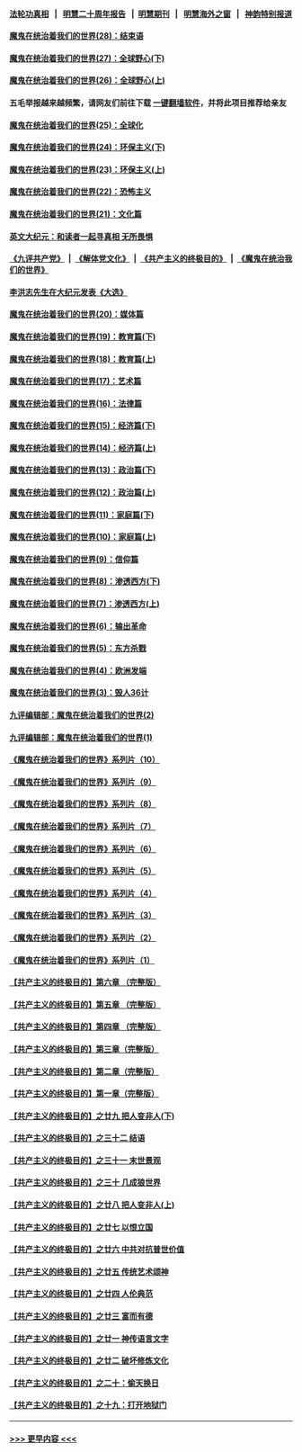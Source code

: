 #### [法轮功真相](https://github.com/gfw-breaker/truth/blob/master/README.md?t=0) &nbsp;&nbsp;|&nbsp;&nbsp; [明慧二十周年报告](https://github.com/gfw-breaker/mh-reports/blob/master/README.md?t=0) &nbsp;&nbsp;|&nbsp;&nbsp;[明慧期刊](https://github.com/gfw-breaker/mh-qikan) &nbsp;&nbsp;|&nbsp;&nbsp; [明慧海外之窗](https://github.com/gfw-breaker/mh-news/blob/master/README.md?t=0) &nbsp;&nbsp;|&nbsp;&nbsp; [神韵特别报道](https://github.com/gfw-breaker/mh-news/blob/master/shenyun.md?t=0)
#### [魔鬼在统治着我们的世界(28)：结束语](../pages/nsc422/n10936246.md?t=06260751) 
#### [魔鬼在统治着我们的世界(27)：全球野心(下)](../pages/nsc422/n10928319.md?t=06260751) 
#### [魔鬼在统治着我们的世界(26)：全球野心(上)](../pages/nsc422/n10900318.md?t=06260751) 
#### 五毛举报越来越频繁，请网友们前往下载 [一键翻墙软件](https://github.com/gfw-breaker/ssr-accounts)，并将此项目推荐给亲友
#### [魔鬼在统治着我们的世界(25)：全球化](../pages/nsc422/n10788205.md?t=06260751) 
#### [魔鬼在统治着我们的世界(24)：环保主义(下)](../pages/nsc422/n10695307.md?t=06260751) 
#### [魔鬼在统治着我们的世界(23)：环保主义(上)](../pages/nsc422/n10688613.md?t=06260751) 
#### [魔鬼在统治着我们的世界(22)：恐怖主义](../pages/nsc422/n10614727.md?t=06260751) 
#### [魔鬼在统治着我们的世界(21)：文化篇](../pages/nsc422/n10597706.md?t=06260751) 
#### [英文大纪元：和读者一起寻真相 无所畏惧](../pages/nsc422/n12542027.md?t=06260751) 
#### [《九评共产党》](https://github.com/begood0513/9ping.md/blob/master/README.md) &nbsp;|&nbsp; [《解体党文化》](../../../../jtdwh.md/blob/master/README.md)  &nbsp;|&nbsp; [《共产主义的终极目的》](../../../../gczydzjmd.md/blob/master/README.md) &nbsp;|&nbsp; [《魔鬼在统治我们的世界》](../../../../mgztzwmdsj.md/blob/master/README.md) 
#### [李洪志先生在大纪元发表《大选》](../pages/nsc422/n12534746.md?t=06260751) 
#### [魔鬼在统治着我们的世界(20)：媒体篇](../pages/nsc422/n10586579.md?t=06260751) 
#### [魔鬼在统治着我们的世界(19)：教育篇(下)](../pages/nsc422/n10564808.md?t=06260751) 
#### [魔鬼在统治着我们的世界(18)：教育篇(上)](../pages/nsc422/n10526970.md?t=06260751) 
#### [魔鬼在统治着我们的世界(17)：艺术篇](../pages/nsc422/n10499093.md?t=06260751) 
#### [魔鬼在统治着我们的世界(16)：法律篇](../pages/nsc422/n10485969.md?t=06260751) 
#### [魔鬼在统治着我们的世界(15)：经济篇(下)](../pages/nsc422/n10469975.md?t=06260751) 
#### [魔鬼在统治着我们的世界(14)：经济篇(上)](../pages/nsc422/n10457370.md?t=06260751) 
#### [魔鬼在统治着我们的世界(13)：政治篇(下)](../pages/nsc422/n10448270.md?t=06260751) 
#### [魔鬼在统治着我们的世界(12)：政治篇(上)](../pages/nsc422/n10444576.md?t=06260751) 
#### [魔鬼在统治着我们的世界(11)：家庭篇(下)](../pages/nsc422/n10440961.md?t=06260751) 
#### [魔鬼在统治着我们的世界(10)：家庭篇(上)](../pages/nsc422/n10435448.md?t=06260751) 
#### [魔鬼在统治着我们的世界(9)：信仰篇](../pages/nsc422/n10432159.md?t=06260751) 
#### [魔鬼在统治着我们的世界(8)：渗透西方(下)](../pages/nsc422/n10429603.md?t=06260751) 
#### [魔鬼在统治着我们的世界(7)：渗透西方(上)](../pages/nsc422/n10426013.md?t=06260751) 
#### [魔鬼在统治着我们的世界(6)：输出革命](../pages/nsc422/n10421536.md?t=06260751) 
#### [魔鬼在统治着我们的世界(5)：东方杀戮](../pages/nsc422/n10417707.md?t=06260751) 
#### [魔鬼在统治着我们的世界(4)：欧洲发端](../pages/nsc422/n10414890.md?t=06260751) 
#### [魔鬼在统治着我们的世界(3)：毁人36计](../pages/nsc422/n10411583.md?t=06260751) 
#### [九评编辑部：魔鬼在统治着我们的世界(2)](../pages/nsc422/n10410036.md?t=06260751) 
#### [九评编辑部：魔鬼在统治着我们的世界(1)](../pages/nsc422/n10406825.md?t=06260751) 
#### [《魔鬼在统治着我们的世界》系列片（10）](../pages/nsc422/n12292670.md?t=06260751) 
#### [《魔鬼在统治着我们的世界》系列片（9）](../pages/nsc422/n12290859.md?t=06260751) 
#### [《魔鬼在统治着我们的世界》系列片（8）](../pages/nsc422/n12287445.md?t=06260751) 
#### [《魔鬼在统治着我们的世界》系列片（7）](../pages/nsc422/n12283425.md?t=06260751) 
#### [《魔鬼在统治着我们的世界》系列片（6）](../pages/nsc422/n12282314.md?t=06260751) 
#### [《魔鬼在统治着我们的世界》系列片（5）](../pages/nsc422/n12281419.md?t=06260751) 
#### [《魔鬼在统治着我们的世界》系列片（4）](../pages/nsc422/n12274024.md?t=06260751) 
#### [《魔鬼在统治着我们的世界》系列片（3）](../pages/nsc422/n12271322.md?t=06260751) 
#### [《魔鬼在统治着我们的世界》系列片（2）](../pages/nsc422/n12269049.md?t=06260751) 
#### [《魔鬼在统治着我们的世界》系列片（1）](../pages/nsc422/n12267575.md?t=06260751) 
#### [【共产主义的终极目的】第六章 （完整版）](../pages/nsc422/n11428913.md?t=06260751) 
#### [【共产主义的终极目的】第五章 （完整版）](../pages/nsc422/n11428912.md?t=06260751) 
#### [【共产主义的终极目的】第四章 （完整版）](../pages/nsc422/n11428907.md?t=06260751) 
#### [【共产主义的终极目的】第三章（完整版）](../pages/nsc422/n11428848.md?t=06260751) 
#### [【共产主义的终极目的】第二章（完整版）](../pages/nsc422/n11428831.md?t=06260751) 
#### [【共产主义的终极目的】第一章（完整版）](../pages/nsc422/n11417651.md?t=06260751) 
#### [【共产主义的终极目的】之廿九 把人变非人(下)](../pages/nsc422/n11344140.md?t=06260751) 
#### [【共产主义的终极目的】之三十二 结语](../pages/nsc422/n11360535.md?t=06260751) 
#### [【共产主义的终极目的】之三十一 末世景观](../pages/nsc422/n11351129.md?t=06260751) 
#### [【共产主义的终极目的】之三十 几成狼世界](../pages/nsc422/n11348280.md?t=06260751) 
#### [【共产主义的终极目的】之廿八 把人变非人(上)](../pages/nsc422/n11340492.md?t=06260751) 
#### [【共产主义的终极目的】之廿七 以恨立国](../pages/nsc422/n11336944.md?t=06260751) 
#### [【共产主义的终极目的】之廿六 中共对抗普世价值](../pages/nsc422/n11324785.md?t=06260751) 
#### [【共产主义的终极目的】之廿五 传统艺术颂神](../pages/nsc422/n11296396.md?t=06260751) 
#### [【共产主义的终极目的】之廿四 人伦典范](../pages/nsc422/n11296397.md?t=06260751) 
#### [【共产主义的终极目的】之廿三 富而有德](../pages/nsc422/n11283598.md?t=06260751) 
#### [【共产主义的终极目的】之廿一 神传语言文字](../pages/nsc422/n11263265.md?t=06260751) 
#### [【共产主义的终极目的】之廿二 破坏修炼文化](../pages/nsc422/n11245728.md?t=06260751) 
#### [【共产主义的终极目的】之二十：偷天换日](../pages/nsc422/n11238846.md?t=06260751) 
#### [【共产主义的终极目的】之十九：打开地狱门](../pages/nsc422/n11206376.md?t=06260751) 

----
#### [ >>> 更早内容 <<< ](../indexes/nsc422-earlier.md)
